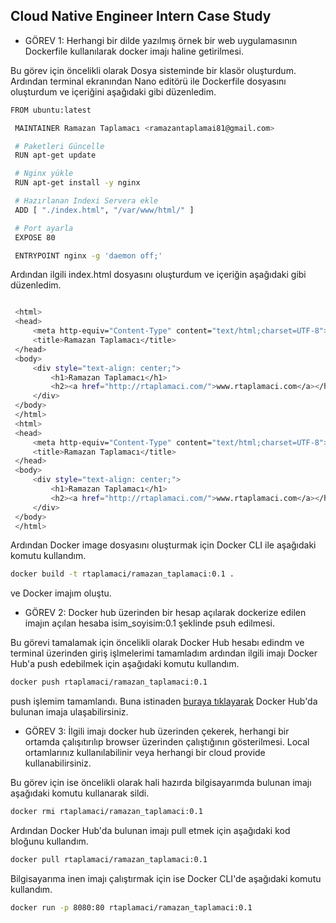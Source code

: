 ## Cloud Native Engineer Intern Case Study
* GÖREV 1: Herhangi bir dilde yazılmış örnek bir web uygulamasının Dockerfile kullanılarak docker imajı
haline getirilmesi.

Bu görev için öncelikli olarak Dosya sisteminde bir klasör oluşturdum. Ardından terminal ekranından Nano editörü ile Dockerfile dosyasını oluşturdum ve içeriğini aşağıdaki gibi düzenledim.

```bash
FROM ubuntu:latest

 MAINTAINER Ramazan Taplamacı <ramazantaplamai81@gmail.com>

 # Paketleri Güncelle
 RUN apt-get update

 # Nginx yükle
 RUN apt-get install -y nginx

 # Hazırlanan Indexi Servera ekle  
 ADD [ "./index.html", "/var/www/html/" ]

 # Port ayarla
 EXPOSE 80

 ENTRYPOINT nginx -g 'daemon off;'
```
Ardından ilgili index.html dosyasını oluşturdum ve içeriğin aşağıdaki gibi düzenledim.

```bash

 <html>
 <head>
     <meta http-equiv="Content-Type" content="text/html;charset=UTF-8">
     <title>Ramazan Taplamacı</title>
 </head>
 <body>
     <div style="text-align: center;"> 
         <h1>Ramazan Taplamacı</h1>
         <h2><a href="http://rtaplamaci.com/">www.rtaplamaci.com</a></h2>
     </div>
 </body>
 </html>
 <html>
 <head>
     <meta http-equiv="Content-Type" content="text/html;charset=UTF-8">
     <title>Ramazan Taplamacı</title>
 </head>
 <body>
     <div style="text-align: center;"> 
         <h1>Ramazan Taplamacı</h1>
         <h2><a href="http://rtaplamaci.com/">www.rtaplamaci.com</a></h2>
     </div>
 </body>
 </html>
```
Ardından Docker image dosyasını oluşturmak için Docker CLI ile aşağıdaki komutu kullandım.

```bash
docker build -t rtaplamaci/ramazan_taplamaci:0.1 .
```
ve Docker imajım oluştu.

* GÖREV 2: Docker hub üzerinden bir hesap açılarak dockerize edilen imajın açılan hesaba
isim_soyisim:0.1 şeklinde psuh edilmesi.

Bu görevi tamalamak için öncelikli olarak Docker Hub hesabı edindm ve terminal üzerinden giriş işlmelerimi tamamladım ardından ilgili imajı Docker Hub'a push edebilmek için aşağıdaki komutu kullandım.

```bash
docker push rtaplamaci/ramazan_taplamaci:0.1
```
push işlemim tamamlandı. Buna istinaden [buraya tıklayarak](https://cloud.docker.com/repository/docker/rtaplamaci/ramazan_taplamaci) Docker Hub'da bulunan imaja ulaşabilirsiniz. 


* GÖREV 3: İlgili imajı docker hub üzerinden çekerek, herhangi bir ortamda çalışıtırılıp browser üzerinden
çalıştığının gösterilmesi. Local ortamlarınız kullanılabilinir veya herhangi bir cloud provide
kullanabilirsiniz.

Bu görev için ise öncelikli olarak hali hazırda bilgisayarımda bulunan imajı aşağıdaki komutu kullanarak sildi.

```bash
docker rmi rtaplamaci/ramazan_taplamaci:0.1
```
Ardından Docker Hub'da bulunan imajı pull etmek için aşağıdaki kod bloğunu kullandım.
```bash
docker pull rtaplamaci/ramazan_taplamaci:0.1
```
Bilgisayarıma inen imajı çalıştırmak için ise Docker CLI'de aşağıdaki komutu kullandım.
```bash
docker run -p 8080:80 rtaplamaci/ramazan_taplamaci:0.1
```



